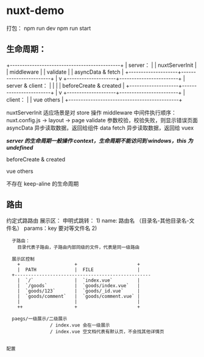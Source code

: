 # nuxt-demo

打包：
  npm run dev
  npm run start

 ## 生命周期：

  +---------------------------------------------+
  |   server：                                  |
  |    nuxtServerInit                           |
  |    middleware                               |
  |    validate                                 |
  |    asyncData & fetch                        |
  +--------------------+------------------------+
                      |
                      v
  +--------------------+------------------------+
  |    server & client：                        |
  |                                             |
  |     beforeCreate & created                  |
  +--------------------+------------------------+
                      |
                      v
  +--------------------+------------------------+
  |   client：                                  |
  |     vue others                              |
  +---------------------------------------------+


  nuxtServerInit
    适应场景是对 store 操作
  middleware
    中间件执行顺序：
    nuxt.config.js -> layout -> page
  validate
    参数校验，校验失败，则显示错误页面
  asyncData
    异步读取数据，返回给组件 data
  fetch
    异步读取数据，返回给 vuex

  ***server 的生命周期一般操作 context，生命周期不能访问到 windows，this 为 undefined***

  beforeCreate & created

  vue others

  不存在 keep-aline 的生命周期



## 路由
  约定式路路由
    展示区：<nuxt />
    申明式跳转：
      1) <nuxt-link :to="{name: 'product-id,params:{id:1},query:{a:1,b:2}}"></nuxt-link>
        name: 路由名 （目录名-其他目录名-文件名）
        params：key 要对等文件名
      2) <nuxt-link to="product/1?a=1&b=2" ></nuxt-link>

      子路由：
        目录代表子路由，子路由内部同级的文件，代表是同一级路由

      展示区控制
        +                    +                      +
        |  PATH              |  FILE                |
      +--------------------------------------------------
        |  `/`               |  `index.vue`         |
        |  `/goods`          |  `goods/index.vue`   |
        |  `goods/123`       |  `goods/_id.vue`     |
        |  `goods/comment`   |  `goods/comment.vue` |
        |                    |                      |
        ++                   +                      +

      paegs/一级展示/二级展示
                    / index.vue 会在一级展示
                    / index.vue 空文档代表有默认页，不会找其他详情页


    配置

